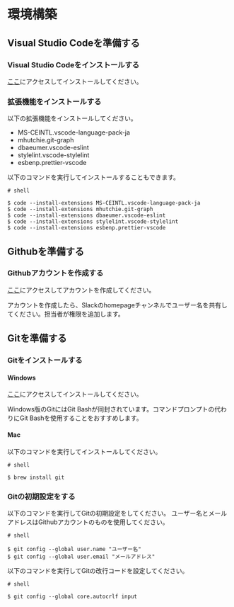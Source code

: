 # 環境構築

## Visual Studio Codeを準備する

### Visual Studio Codeをインストールする

[ここ](https://code.visualstudio.com/download)にアクセスしてインストールしてください。

### 拡張機能をインストールする

以下の拡張機能をインストールしてください。
- MS-CEINTL.vscode-language-pack-ja
- mhutchie.git-graph
- dbaeumer.vscode-eslint
- stylelint.vscode-stylelint
- esbenp.prettier-vscode

以下のコマンドを実行してインストールすることもできます。

```shell
# shell

$ code --install-extensions MS-CEINTL.vscode-language-pack-ja
$ code --install-extensions mhutchie.git-graph
$ code --install-extensions dbaeumer.vscode-eslint
$ code --install-extensions stylelint.vscode-stylelint
$ code --install-extensions esbenp.prettier-vscode
```

## Githubを準備する

### Githubアカウントを作成する

[ここ](https://github.com/signup)にアクセスしてアカウントを作成してください。

アカウントを作成したら、Slackのhomepageチャンネルでユーザー名を共有してください。担当者が権限を追加します。

## Gitを準備する

### Gitをインストールする

#### Windows

[ここ](https://git-scm.com/download/win)にアクセスしてインストールしてください。

Windows版のGitにはGit Bashが同封されています。コマンドプロンプトの代わりにGit Bashを使用することをおすすめします。

#### Mac

以下のコマンドを実行してインストールしてください。

```shell
# shell

$ brew install git
```

### Gitの初期設定をする

以下のコマンドを実行してGitの初期設定をしてください。 ユーザー名とメールアドレスはGithubアカウントのものを使用してください。

```shell
# shell

$ git config --global user.name "ユーザー名"
$ git config --global user.email "メールアドレス"
```

以下のコマンドを実行してGitの改行コードを設定してください。

```shell
# shell

$ git config --global core.autocrlf input
```
